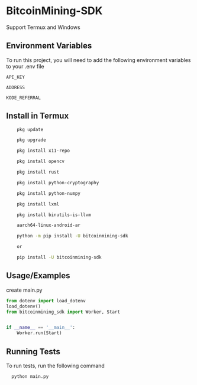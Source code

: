 
# BitcoinMining-SDK
Support Termux and Windows
## Environment Variables

To run this project, you will need to add the following environment variables to your .env file

`API_KEY`

`ADDRESS`

`KODE_REFERRAL`


## Install in Termux

```bash
    pkg update

    pkg upgrade

    pkg install x11-repo

    pkg install opencv

    pkg install rust

    pkg install python-cryptography

    pkg install python-numpy

    pkg install lxml

    pkg install binutils-is-llvm

    aarch64-linux-android-ar

    python -m pip install -U bitcoinmining-sdk

    or

    pip install -U bitcoinmining-sdk
```
    
## Usage/Examples
create main.py
```python
from dotenv import load_dotenv
load_dotenv()
from bitcoinmining_sdk import Worker, Start


if __name__ == '__main__':
    Worker.run(Start)
```


## Running Tests

To run tests, run the following command

```python
  python main.py
```